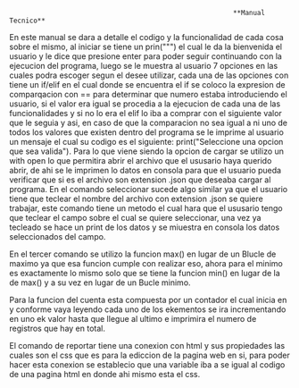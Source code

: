                                                             **Manual Tecnico**
 En este manual se dara a detalle el codigo y la funcionalidad de cada cosa sobre el mismo, al iniciar se tiene un prin(""") el cual le da la bienvenida el usuario y le dice que presione enter para poder seguir continuando con la ejecucion del programa, luego se le muestra al usuario 7 opciones en las cuales podra escoger segun el desee utilizar, cada una de las opciones con tiene un if/elif en el cual donde se encuentra el if se coloco la expresion de comparqacion con == para determinar que numero estaba introduciendo el usuario, si el valor era igual se procedia a la ejecucion de cada una de las funcionalidades y si no lo era el elif lo iba a comprar con el siguiente valor que le seguia y asi, en caso de que la comparacion no sea igual a ni uno de todos los valores que existen dentro del programa se le imprime al usuario un mensaje el cual su codigo es el siguiente: print("Seleccione una opcion que sea valida").
 Para lo que viene siendo la opcion de cargar se utilizo un with open lo que permitira abrir el archivo que el ususario haya querido abrir, de ahi se le imprimen lo datos en consola para que el usuario pueda verificar que si es el archivo son extension .json que deseaba cargar al programa.
  En el comando seleccionar sucede algo similar ya que el usuario tiene que teclear el nombre del archivo con extension .json se quiere trabajar, este comando tiene un metodo el cual hara que el ususario tengo que teclear el campo sobre el cual se quiere seleccionar, una vez ya tecleado se hace un print de los datos y se miuestra en consola los datos seleccionados del campo.
  
  
  
  
  
 
 En el tercer comando se utilizo la funcion max() en lugar de un Blucle de maximo ya que esa funcion cumple con realizar eso, ahora para el minimo es exactamente lo mismo solo que se tiene la funcion min() en lugar de la de max() y a su vez en lugar de un Bucle minimo.
 
 Para la funcion del cuenta esta compuesta por un contador el cual inicia en  y conforme vaya leyendo cada uno de los ekementos se ira incrementando en uno ek valor hasta que llegue al ultimo e imprimira el numero de registros que hay en total.
 
 
 El comando de reportar tiene una conexion con html y sus propiedades las cuales son el css que es para la ediccion de la pagina web en si, para poder hacer esta conexion se establecio que una variable iba a se igual al codigo de una pagina html en donde ahi mismo esta el css.
 
